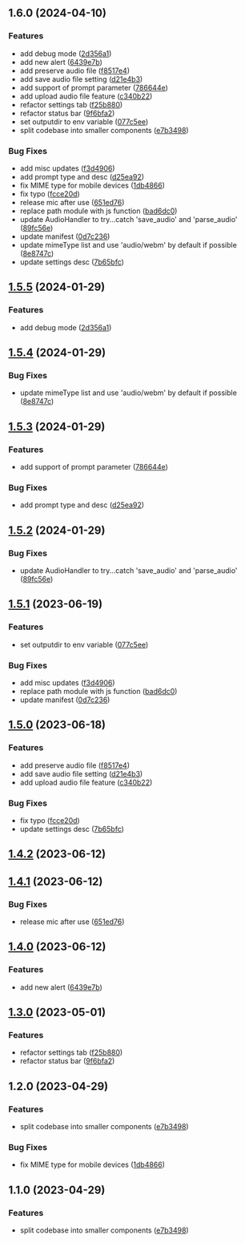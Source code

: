 

## 1.6.0 (2024-04-10)


### Features

* add debug mode ([2d356a1](https://github.com/iurev/whisper-obsidian-plugin/commit/2d356a12ddc2fd24d99c02a73641573c32022b93))
* add new alert ([6439e7b](https://github.com/iurev/whisper-obsidian-plugin/commit/6439e7b6e33882e9e2ee87fd85dcfe528bb4afaa))
* add preserve audio file ([f8517e4](https://github.com/iurev/whisper-obsidian-plugin/commit/f8517e44219dc8b1b1d2875ec4b0230fe835d95b))
* add save audio file setting ([d21e4b3](https://github.com/iurev/whisper-obsidian-plugin/commit/d21e4b3a2556a25142b5c748b3734cf519abb689))
* add support of prompt parameter ([786644e](https://github.com/iurev/whisper-obsidian-plugin/commit/786644ed939ccc8e4a2b2bcc9beffb21173c38ed))
* add upload audio file feature ([c340b22](https://github.com/iurev/whisper-obsidian-plugin/commit/c340b22ff3d1abb9e853b0b2a59ed53025edfc2b))
* refactor settings tab ([f25b880](https://github.com/iurev/whisper-obsidian-plugin/commit/f25b88052c3f633249d688954e5a1d6028fcd4dc))
* refactor status bar ([9f6bfa2](https://github.com/iurev/whisper-obsidian-plugin/commit/9f6bfa214611a771fc30bd14c504064dc90cdb01))
* set outputdir to env variable ([077c5ee](https://github.com/iurev/whisper-obsidian-plugin/commit/077c5eedda82d71c9a0c2f6d81ab8d5371f4b4b7))
* split codebase into smaller components ([e7b3498](https://github.com/iurev/whisper-obsidian-plugin/commit/e7b3498481e2dddd811e46f0fe0bd939e01978f1))


### Bug Fixes

* add misc updates ([f3d4906](https://github.com/iurev/whisper-obsidian-plugin/commit/f3d490670a468e39a1872cdc2a3cff01cf0fcd27))
* add prompt type and desc ([d25ea92](https://github.com/iurev/whisper-obsidian-plugin/commit/d25ea9234df339c3b0ee8bf1b15984751576d62e))
* fix MIME type for mobile devices ([1db4866](https://github.com/iurev/whisper-obsidian-plugin/commit/1db486613ced5b12022f303d926dd91fdda74ad2))
* fix typo ([fcce20d](https://github.com/iurev/whisper-obsidian-plugin/commit/fcce20de8123d34405cfd6bd62578ae05d53a5f0))
* release mic after use ([651ed76](https://github.com/iurev/whisper-obsidian-plugin/commit/651ed76a5a57e23419931b9314478093ed597410))
* replace path module with js function ([bad6dc0](https://github.com/iurev/whisper-obsidian-plugin/commit/bad6dc0db11faca49dedbcda9817fd374f8cbfd8))
* update AudioHandler to try...catch 'save_audio' and 'parse_audio' ([89fc56e](https://github.com/iurev/whisper-obsidian-plugin/commit/89fc56e8bcda9ffdfaf255cc3877e82ecc4c297a))
* update manifest ([0d7c236](https://github.com/iurev/whisper-obsidian-plugin/commit/0d7c236942713e5fddf7eb45e9d439e431765f0f))
* update mimeType list and use 'audio/webm' by default if possible ([8e8747c](https://github.com/iurev/whisper-obsidian-plugin/commit/8e8747c3221da8868b7af79b16ba4aef67cc15b2))
* update settings desc ([7b65bfc](https://github.com/iurev/whisper-obsidian-plugin/commit/7b65bfcdf5a09b0798b704b3cc98c5f9bc8fa664))

## [1.5.5](https://github.com/nikdanilov/whisper-obsidian-plugin/compare/1.5.4...1.5.5) (2024-01-29)


### Features

* add debug mode ([2d356a1](https://github.com/nikdanilov/whisper-obsidian-plugin/commit/2d356a12ddc2fd24d99c02a73641573c32022b93))

## [1.5.4](https://github.com/nikdanilov/whisper-obsidian-plugin/compare/1.5.3...1.5.4) (2024-01-29)


### Bug Fixes

* update mimeType list and use 'audio/webm' by default if possible ([8e8747c](https://github.com/nikdanilov/whisper-obsidian-plugin/commit/8e8747c3221da8868b7af79b16ba4aef67cc15b2))

## [1.5.3](https://github.com/nikdanilov/whisper-obsidian-plugin/compare/1.5.2...1.5.3) (2024-01-29)


### Features

* add support of prompt parameter ([786644e](https://github.com/nikdanilov/whisper-obsidian-plugin/commit/786644ed939ccc8e4a2b2bcc9beffb21173c38ed))


### Bug Fixes

* add prompt type and desc ([d25ea92](https://github.com/nikdanilov/whisper-obsidian-plugin/commit/d25ea9234df339c3b0ee8bf1b15984751576d62e))

## [1.5.2](https://github.com/nikdanilov/whisper-obsidian-plugin/compare/1.5.1...1.5.2) (2024-01-29)


### Bug Fixes

* update AudioHandler to try...catch 'save_audio' and 'parse_audio' ([89fc56e](https://github.com/nikdanilov/whisper-obsidian-plugin/commit/89fc56e8bcda9ffdfaf255cc3877e82ecc4c297a))

## [1.5.1](https://github.com/nikdanilov/whisper-obsidian-plugin/compare/1.5.0...1.5.1) (2023-06-19)


### Features

* set outputdir to env variable ([077c5ee](https://github.com/nikdanilov/whisper-obsidian-plugin/commit/077c5eedda82d71c9a0c2f6d81ab8d5371f4b4b7))


### Bug Fixes

* add misc updates ([f3d4906](https://github.com/nikdanilov/whisper-obsidian-plugin/commit/f3d490670a468e39a1872cdc2a3cff01cf0fcd27))
* replace path module with js function ([bad6dc0](https://github.com/nikdanilov/whisper-obsidian-plugin/commit/bad6dc0db11faca49dedbcda9817fd374f8cbfd8))
* update manifest ([0d7c236](https://github.com/nikdanilov/whisper-obsidian-plugin/commit/0d7c236942713e5fddf7eb45e9d439e431765f0f))

## [1.5.0](https://github.com/nikdanilov/whisper-obsidian-plugin/compare/1.4.2...1.5.0) (2023-06-18)


### Features

* add preserve audio file ([f8517e4](https://github.com/nikdanilov/whisper-obsidian-plugin/commit/f8517e44219dc8b1b1d2875ec4b0230fe835d95b))
* add save audio file setting ([d21e4b3](https://github.com/nikdanilov/whisper-obsidian-plugin/commit/d21e4b3a2556a25142b5c748b3734cf519abb689))
* add upload audio file feature ([c340b22](https://github.com/nikdanilov/whisper-obsidian-plugin/commit/c340b22ff3d1abb9e853b0b2a59ed53025edfc2b))


### Bug Fixes

* fix typo ([fcce20d](https://github.com/nikdanilov/whisper-obsidian-plugin/commit/fcce20de8123d34405cfd6bd62578ae05d53a5f0))
* update settings desc ([7b65bfc](https://github.com/nikdanilov/whisper-obsidian-plugin/commit/7b65bfcdf5a09b0798b704b3cc98c5f9bc8fa664))

## [1.4.2](https://github.com/nikdanilov/whisper-obsidian-plugin/compare/1.4.1...1.4.2) (2023-06-12)

## [1.4.1](https://github.com/nikdanilov/whisper-obsidian-plugin/compare/1.4.0...1.4.1) (2023-06-12)


### Bug Fixes

* release mic after use ([651ed76](https://github.com/nikdanilov/whisper-obsidian-plugin/commit/651ed76a5a57e23419931b9314478093ed597410))

## [1.4.0](https://github.com/nikdanilov/whisper-obsidian-plugin/compare/1.3.0...1.4.0) (2023-06-12)


### Features

* add new alert ([6439e7b](https://github.com/nikdanilov/whisper-obsidian-plugin/commit/6439e7b6e33882e9e2ee87fd85dcfe528bb4afaa))

## [1.3.0](https://github.com/nikdanilov/whisper-obsidian-plugin/compare/1.2.0...1.3.0) (2023-05-01)

### Features

-   refactor settings tab ([f25b880](https://github.com/nikdanilov/whisper-obsidian-plugin/commit/f25b88052c3f633249d688954e5a1d6028fcd4dc))
-   refactor status bar ([9f6bfa2](https://github.com/nikdanilov/whisper-obsidian-plugin/commit/9f6bfa214611a771fc30bd14c504064dc90cdb01))

## 1.2.0 (2023-04-29)

### Features

-   split codebase into smaller components ([e7b3498](https://github.com/nikdanilov/whisper-obsidian-plugin/commit/e7b3498481e2dddd811e46f0fe0bd939e01978f1))

### Bug Fixes

-   fix MIME type for mobile devices ([1db4866](https://github.com/nikdanilov/whisper-obsidian-plugin/commit/1db486613ced5b12022f303d926dd91fdda74ad2))

## 1.1.0 (2023-04-29)

### Features

-   split codebase into smaller components ([e7b3498](https://github.com/nikdanilov/whisper-obsidian-plugin/commit/e7b3498481e2dddd811e46f0fe0bd939e01978f1))